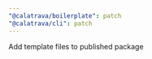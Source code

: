 ```yaml
---
"@calatrava/boilerplate": patch
"@calatrava/cli": patch
---
```


Add template files to published package

